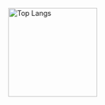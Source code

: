 <p align="left">
  <img alt="Top Langs" height="180px" src="https://github-readme-stats.vercel.app/api/top-langs/?username=0r4nd&layout=compact&count_private=true&show_icons=true&show_icons=true&theme=tokyonight" />
  <!--
  <img alt="github stats" height="180px" src="https://github-readme-stats.vercel.app/api?username=0r4nd&count_private=true&show_icons=true&show_icons=true&theme=tokyonight" />
  -->
</p>

<!--
**0r4nd/0r4nd** is a ✨ _special_ ✨ repository because its `README.md` (this file) appears on your GitHub profile.
-->
